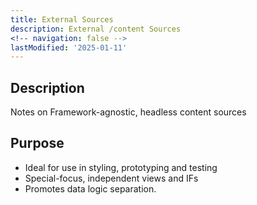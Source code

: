 ```yaml
---
title: External Sources
description: External /content Sources
<!-- navigation: false --> 
lastModified: '2025-01-11'
---
```


## Description

Notes on Framework-agnostic, headless content sources

## Purpose

- Ideal for use in styling, prototyping and testing
- Special-focus, independent views and IFs
- Promotes data logic separation.
